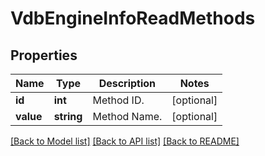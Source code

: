 # VdbEngineInfoReadMethods

## Properties
Name | Type | Description | Notes
------------ | ------------- | ------------- | -------------
**id** | **int** | Method ID. | [optional] 
**value** | **string** | Method Name. | [optional] 

[[Back to Model list]](../README.md#documentation-for-models) [[Back to API list]](../README.md#documentation-for-api-endpoints) [[Back to README]](../README.md)

